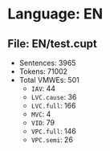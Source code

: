 Language: EN
============

## File: EN/test.cupt
* Sentences: 3965
* Tokens: 71002
* Total VMWEs: 501
  * `IAV`: 44
  * `LVC.cause`: 36
  * `LVC.full`: 166
  * `MVC`: 4
  * `VID`: 79
  * `VPC.full`: 146
  * `VPC.semi`: 26

